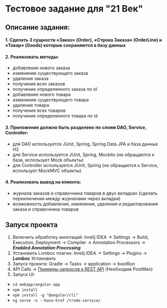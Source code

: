 <h1>Тестовое задание для "21 Век"</h1>

<h2>Описание задания:</h2>

<h4>1. Сделать 3 сущности «Заказ» (Order), «Строка Заказа» (OrderLine) и «Товар» (Goods) которые сохраняются в базу данных</h4>

<h4>2. Реализовать методы:</h4>

- добавление нового заказа
- изменение существующего заказа
- удаление заказа
- получение всех заказов
- получение определенного заказа по id
- добавление нового товара
- изменение существующего товара
- удаление товара
- получение всех товаров
- получение определенного товара по id
  
<h4>3. Приложение должно быть разделено по слоям DAO, Service, Controller:</h4>

- для DAO используется JUnit, Spring, Spring Data JPA и база данных H2
- для Service используется JUnit, Spring, Mockito (не обращается к базе, использует Mock объекты)
- для Controller используется JUnit, Spring (не обращается к Service, использует MockMVC объекты)

<h4>4. Реализовать вывод на клиента:</h4>
  
- журнала заказов и справочника товаров в двух вкладках (сделать переключения между журналами через вкладки)
- возможность добавления, изменения, удаления и редактирования заказа и справочника товаров

<h2>Запуск проекта</h2>

1. Включить обработку аннотаций:  Inrelij IDEA -> Settings -> Build, Execution, Deployment -> Compiler -> Annotation Processors -> ***Enabled Annotation Processing***
2. Установить Lomboc плагин: Inrelij IDEA -> Settings -> Plugins -> ***Lomboc*** *Установить*
3. Запуск проекта: Gradle -> Tasks -> application -> bootRun
4. API Calls -> [Примеры запросов к REST API](https://documenter.getpostman.com/view/8128788/SVYusHqh) (Необходим PostMan)
5. Запуск UI: 

- `cd webapp/angular-app`
- `npm install`
- `npm install -g "@angular/cli"`
- `ng serve -o --base-href /trade-service/`

